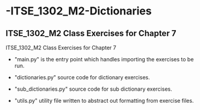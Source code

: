 # -ITSE_1302_M2-Dictionaries
## ITSE_1302_M2 Class Exercises for Chapter 7 

ITSE_1302_M2 Class Exercises for Chapter 7

* "main.py" is the entry point which handles importing the exercises to be run.

* "dictionaries.py" source code for dictionary exercises.

* "sub_dictionaries.py" source code for sub dictionary exercises.

* "utils.py" utility file written to abstract out formatting from exercise files.

